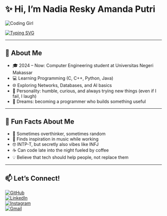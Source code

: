 # ✨ Hi, I’m Nadia Resky Amanda Putri 

![Coding Girl](https://i.gifer.com/xK.gif)

[![Typing SVG](https://readme-typing-svg.herokuapp.com?size=22&color=FF69B4&center=true&vCenter=true&lines=Computer+Engineering+Student;Learning+AI,+Code+%26+Networks;Turning+Ideas+into+Reality)](https://git.io/typing-svg)

---

## 🌱 About Me
- 🎓 2024 – Now: Computer Engineering student at Universitas Negeri Makassar  
- 💻 Learning Programming (C, C++, Python, Java)  
- 🌐 Exploring Networks, Databases, and AI basics  
- 🌟 Personality: humble, curious, and always trying new things (even if I fail, I laugh)  
- 🚀 Dreams: becoming a programmer who builds something useful  

---

## 🎉 Fun Facts About Me
- 🦄 Sometimes overthinker, sometimes random  
- 🎵 Finds inspiration in music while working 
- 🤓 INTP-T, but secretly also vibes like INFJ  
- ☕ Can code late into the night fueled by coffee
- 💡 Believe that tech should help people, not replace them  

---

## 📫 Let’s Connect!

[![GitHub](https://img.shields.io/badge/GitHub-100000?style=for-the-badge&logo=github&logoColor=white)](https://github.com/nadiarskyyy)  
[![LinkedIn](https://img.shields.io/badge/LinkedIn-0A66C2?style=for-the-badge&logo=linkedin&logoColor=white)](https://www.linkedin.com/in/nadia-resky-amanda-putri-a54154381/)  
[![Instagram](https://img.shields.io/badge/Instagram-E4405F?style=for-the-badge&logo=instagram&logoColor=white)](https://www.instagram.com/ndyarsky__/?igsh=anBjbG1wdXhvMHR5)  
[![Gmail](https://img.shields.io/badge/Gmail-D14836?style=for-the-badge&logo=gmail&logoColor=white)](mailto:nadiarskyy@gmail.com)
